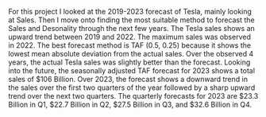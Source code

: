 For this project I looked at the 2019-2023 forecast of Tesla, mainly looking at Sales. Then I move onto finding the most suitable method to forecast the Sales and Desonality through the next few years. The Tesla sales shows an upward trend between 2019 and 2022. The maximum sales was observed in 2022. The best forecast method is TAF (0.5, 0.25) because it shows the lowest mean absolute deviation from the actual sales. Over the observed 4 years, the actual Tesla sales was slightly better than the forecast. 
Looking into the future, the seasonally adjusted TAF forecast for 2023 shows a total sales of $106 Billion. Over 2023, the forecast shows a downward trend in the sales over the first two quarters of the year followed by a sharp upward trend over the next two quarters. The quarterly forecasts for 2023 are $23.3 Billion in Q1, $22.7 Billion in Q2, $27.5 Billion in Q3, and $32.6 Billion in Q4.
